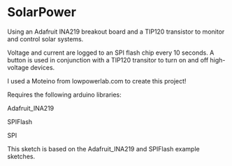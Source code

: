 SolarPower
==========

Using an Adafruit INA219 breakout board and a TIP120 transistor to monitor and control solar systems.

Voltage and current are logged to an SPI flash chip every 10 seconds.
A button is used in conjunction with a TIP120 transitor to turn on and off high-voltage devices.

I used a Moteino from lowpowerlab.com to create this project! 

Requires the following arduino libraries:

Adafruit_INA219

SPIFlash

SPI

This sketch is based on the Adafruit_INA219 and SPIFlash example sketches.
